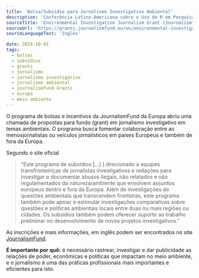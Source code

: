 ```yaml
---
title: 'Bolsa/Subsídio para Jornalismo Investigativo Ambiental'
description: 'Conferência Latino-Americana sobre o Uso de R em Pesquisa e Desenvolvimento'
sourceTitle: 'Environmental Investigative Journalism Grant (Journalismfund Grants)'
sourceUrl: 'https://grants.journalismfund.eu/en/environmental-investigative-journalism'
sourceLanguageText: 'Inglês'

date: 2024-10-01
tags:
  - bolsas
  - subsídios
  - grants
  - jornalismo
  - jornalismo investigativo
  - jornalismo ambiental
  - journalismfund Grants
  - europa
  - meio ambiente
---
```


O programa de bolsas e incentivos da JournalismFund da Europa abriu uma chamada de propostas para fundo (grant) em jornalismo investigativo em temas ambientais. O programa busca fomentar colaboração entre ao menosjornalistas ou veículos jornalísticos em países Europeus e também de fora da Europa.

Segundo o site oficial

> "Este programa de subsídios [...] ] direcionado a equipes transfronteiriças de jornalistas investigativos e redações para investigar e documentar abusos ilegais, não relatados e não regulamentados da natureza/ambiente que envolvem assuntos europeus dentro e fora da Europa.
> Além de investigações de questões ambientais que transcendem fronteiras, este programa também pode apoiar e estimular investigações comparativas sobre questões e políticas ambientais locais entre duas ou mais regiões ou cidades. Os subsídios também podem oferecer suporte ao trabalho preliminar no desenvolvimento de novos projetos investigativos."

As inscrições e mais informações, em inglês podem ser encontrados no site [JournalismFund](https://grants.journalismfund.eu/en/environmental-investigative-journalism).

**É importante por quê:** é necessário rastrear, investigar e dar publicidade as relações de poder, econômicas e políticas que impactam no meio ambiente, e o jornalismo é uma das práticas profissionais mais importantes e eficientes para isto.
